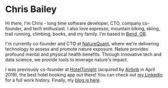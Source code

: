 # Chris Bailey

Hi there, I'm Chris - long time software developer, CTO, company co-founder, and tech enthusiast. I also love espresso, mountain biking, skiing, trail running, climbing, books, and my family. I'm based in [Bend, OR](https://goo.gl/maps/cKq48Jfrft9txYwv8).

I'm currently co-founder and CTO at [NatureQuant](https://www.naturequant.com), where we're delivering technology to assess and promote nature exposure. Nature provides profound mental and physical health benefits. Through innovative tech and data science, we provide tools to leverage nature's impact. 

I was previously co-founder at [HotelTonight](https://hoteltonight.com) (acquired by [Airbnb](https://www.airbnb.com) in April 2019), the best hotel booking app out there! You can check out [my LinkedIn](https://www.linkedin.com/in/chrisrbailey/) for a full work history. Finally, my [blog is here](https://medium.com/@chrisrbailey).

